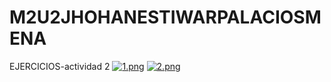 # M2U2JHOHANESTIWARPALACIOSMENA
EJERCICIOS-actividad 2
[![1.png](https://i.postimg.cc/T1f69vqK/1.png)](https://postimg.cc/1nC2mTdS)
[![2.png](https://i.postimg.cc/4yJDcbst/2.png)](https://postimg.cc/HchvDMJs)
